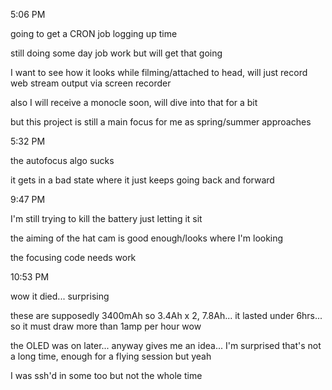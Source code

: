 5:06 PM

going to get a CRON job logging up time

still doing some day job work but will get that going

I want to see how it looks while filming/attached to head, will just record web stream output via screen recorder

also I will receive a monocle soon, will dive into that for a bit

but this project is still a main focus for me as spring/summer approaches

5:32 PM

the autofocus algo sucks

it gets in a bad state where it just keeps going back and forward

9:47 PM

I'm still trying to kill the battery just letting it sit

the aiming of the hat cam is good enough/looks where I'm looking

the focusing code needs work

10:53 PM

wow it died... surprising

these are supposedly 3400mAh so 3.4Ah x 2, 7.8Ah... it lasted under 6hrs... so it must draw more than 1amp per hour wow

the OLED was on later... anyway gives me an idea... I'm surprised that's not a long time, enough for a flying session but yeah

I was ssh'd in some too but not the whole time

